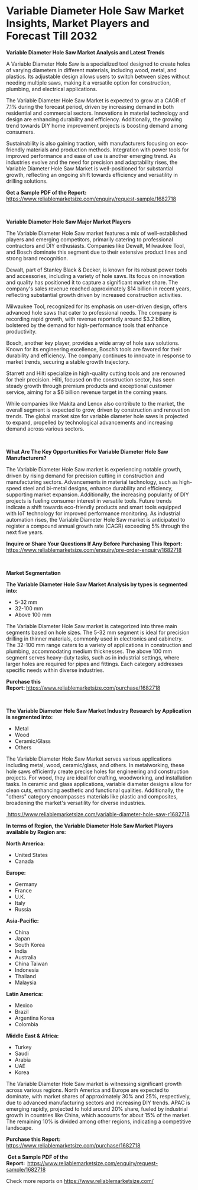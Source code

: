 <p><h1>Variable Diameter Hole Saw Market Insights, Market Players and Forecast Till 2032</h1></p><p><strong>Variable Diameter Hole Saw Market Analysis and Latest Trends</strong></p>
<p><p>A Variable Diameter Hole Saw is a specialized tool designed to create holes of varying diameters in different materials, including wood, metal, and plastics. Its adjustable design allows users to switch between sizes without needing multiple saws, making it a versatile option for construction, plumbing, and electrical applications. </p><p>The Variable Diameter Hole Saw Market is expected to grow at a CAGR of 7.1% during the forecast period, driven by increasing demand in both residential and commercial sectors. Innovations in material technology and design are enhancing durability and efficiency. Additionally, the growing trend towards DIY home improvement projects is boosting demand among consumers. </p><p>Sustainability is also gaining traction, with manufacturers focusing on eco-friendly materials and production methods. Integration with power tools for improved performance and ease of use is another emerging trend. As industries evolve and the need for precision and adaptability rises, the Variable Diameter Hole Saw Market is well-positioned for substantial growth, reflecting an ongoing shift towards efficiency and versatility in drilling solutions.</p></p>
<p><strong>Get a Sample PDF of the Report:&nbsp;</strong> <a href="https://www.reliablemarketsize.com/enquiry/request-sample/1682718?utm_campaign=3527&utm_medium=2&utm_source=Github&utm_content=ia&utm_term=10042025&utm_id=variable-diameter-hole-saw">https://www.reliablemarketsize.com/enquiry/request-sample/1682718</a></p>
<p>&nbsp;</p>
<p><strong>Variable Diameter Hole Saw Major Market Players</strong></p>
<p><p>The Variable Diameter Hole Saw market features a mix of well-established players and emerging competitors, primarily catering to professional contractors and DIY enthusiasts. Companies like Dewalt, Milwaukee Tool, and Bosch dominate this segment due to their extensive product lines and strong brand recognition.</p><p>Dewalt, part of Stanley Black & Decker, is known for its robust power tools and accessories, including a variety of hole saws. Its focus on innovation and quality has positioned it to capture a significant market share. The company's sales revenue reached approximately $14 billion in recent years, reflecting substantial growth driven by increased construction activities.</p><p>Milwaukee Tool, recognized for its emphasis on user-driven design, offers advanced hole saws that cater to professional needs. The company is recording rapid growth, with revenue reportedly around $3.2 billion, bolstered by the demand for high-performance tools that enhance productivity.</p><p>Bosch, another key player, provides a wide array of hole saw solutions. Known for its engineering excellence, Bosch’s tools are favored for their durability and efficiency. The company continues to innovate in response to market trends, securing a stable growth trajectory.</p><p>Starrett and Hilti specialize in high-quality cutting tools and are renowned for their precision. Hilti, focused on the construction sector, has seen steady growth through premium products and exceptional customer service, aiming for a $6 billion revenue target in the coming years.</p><p>While companies like Makita and Lenox also contribute to the market, the overall segment is expected to grow, driven by construction and renovation trends. The global market size for variable diameter hole saws is projected to expand, propelled by technological advancements and increasing demand across various sectors.</p></p>
<p>&nbsp;</p>
<p><strong>What Are The Key Opportunities For Variable Diameter Hole Saw Manufacturers?</strong></p>
<p><p>The Variable Diameter Hole Saw market is experiencing notable growth, driven by rising demand for precision cutting in construction and manufacturing sectors. Advancements in material technology, such as high-speed steel and bi-metal designs, enhance durability and efficiency, supporting market expansion. Additionally, the increasing popularity of DIY projects is fueling consumer interest in versatile tools. Future trends indicate a shift towards eco-friendly products and smart tools equipped with IoT technology for improved performance monitoring. As industrial automation rises, the Variable Diameter Hole Saw market is anticipated to register a compound annual growth rate (CAGR) exceeding 5% through the next five years.</p></p>
<p><strong>Inquire or Share Your Questions If Any Before Purchasing This Report:</strong> <a href="https://www.reliablemarketsize.com/enquiry/pre-order-enquiry/1682718?utm_campaign=3527&utm_medium=2&utm_source=Github&utm_content=ia&utm_term=10042025&utm_id=variable-diameter-hole-saw">https://www.reliablemarketsize.com/enquiry/pre-order-enquiry/1682718</a></p>
<p>&nbsp;</p>
<p><strong>Market Segmentation</strong></p>
<p><strong>The Variable Diameter Hole Saw Market Analysis by types is segmented into:</strong></p>
<p><ul><li>5-32 mm</li><li>32-100 mm</li><li>Above 100 mm</li></ul></p>
<p><p>The Variable Diameter Hole Saw market is categorized into three main segments based on hole sizes. The 5-32 mm segment is ideal for precision drilling in thinner materials, commonly used in electronics and cabinetry. The 32-100 mm range caters to a variety of applications in construction and plumbing, accommodating medium thicknesses. The above 100 mm segment serves heavy-duty tasks, such as in industrial settings, where larger holes are required for pipes and fittings. Each category addresses specific needs within diverse industries.</p></p>
<p><strong>Purchase this Report:&nbsp;</strong><a href="https://www.reliablemarketsize.com/purchase/1682718?utm_campaign=3527&utm_medium=2&utm_source=Github&utm_content=ia&utm_term=10042025&utm_id=variable-diameter-hole-saw">https://www.reliablemarketsize.com/purchase/1682718</a></p>
<p>&nbsp;</p>
<p><strong>The Variable Diameter Hole Saw Market Industry Research by Application is segmented into:</strong></p>
<p><ul><li>Metal</li><li>Wood</li><li>Ceramic/Glass</li><li>Others</li></ul></p>
<p><p>The Variable Diameter Hole Saw Market serves various applications including metal, wood, ceramic/glass, and others. In metalworking, these hole saws efficiently create precise holes for engineering and construction projects. For wood, they are ideal for crafting, woodworking, and installation tasks. In ceramic and glass applications, variable diameter designs allow for clean cuts, enhancing aesthetic and functional qualities. Additionally, the "others" category encompasses materials like plastic and composites, broadening the market's versatility for diverse industries.</p></p>
<p><a href="https://www.reliablemarketsize.com/variable-diameter-hole-saw-r1682718?utm_campaign=3527&utm_medium=2&utm_source=Github&utm_content=ia&utm_term=10042025&utm_id=variable-diameter-hole-saw">&nbsp;https://www.reliablemarketsize.com/variable-diameter-hole-saw-r1682718</a></p>
<p><strong>In terms of Region, the Variable Diameter Hole Saw Market Players available by Region are:</strong></p>
<p>
    <p> <strong> North America: </strong>
        <ul>
            <li>United States</li>
            <li>Canada</li>
        </ul>
        </p> 
    <p> <strong> Europe: </strong>
        <ul>
            <li>Germany</li>
            <li>France</li>
            <li>U.K.</li>
            <li>Italy</li>
            <li>Russia</li>
        </ul>
        </p> 
    <p> <strong> Asia-Pacific: </strong>
        <ul>
            <li>China</li>
            <li>Japan</li>
            <li>South Korea</li>
            <li>India</li>
            <li>Australia</li>
            <li>China Taiwan</li>
            <li>Indonesia</li>
            <li>Thailand</li>
            <li>Malaysia</li>
        </ul>
        </p> 
    <p> <strong> Latin America: </strong>
        <ul>
            <li>Mexico</li>
            <li>Brazil</li>
            <li>Argentina Korea</li>
            <li>Colombia</li>
        </ul>
        </p> 
    <p> <strong> Middle East & Africa: </strong>
        <ul>
            <li>Turkey</li>
            <li>Saudi</li>
            <li>Arabia</li>
            <li>UAE</li>
            <li>Korea</li>
        </ul>
    </p>
    </p>
<p><p>The Variable Diameter Hole Saw market is witnessing significant growth across various regions. North America and Europe are expected to dominate, with market shares of approximately 30% and 25%, respectively, due to advanced manufacturing sectors and increasing DIY trends. APAC is emerging rapidly, projected to hold around 20% share, fueled by industrial growth in countries like China, which accounts for about 15% of the market. The remaining 10% is divided among other regions, indicating a competitive landscape.</p></p>
<p><strong>Purchase this Report: </strong><a href="https://www.reliablemarketsize.com/purchase/1682718?utm_campaign=3527&utm_medium=2&utm_source=Github&utm_content=ia&utm_term=10042025&utm_id=variable-diameter-hole-saw">https://www.reliablemarketsize.com/purchase/1682718</a></p>
<p>&nbsp;<strong>Get a Sample PDF of the Report:&nbsp;&nbsp;</strong><a href="https://www.reliablemarketsize.com/enquiry/request-sample/1682718?utm_campaign=3527&utm_medium=2&utm_source=Github&utm_content=ia&utm_term=10042025&utm_id=variable-diameter-hole-saw">https://www.reliablemarketsize.com/enquiry/request-sample/1682718</a></p>
<p><strong></strong></p>
<p>Check more reports on <a href="https://www.reliablemarketsize.com/?utm_campaign=3527&utm_medium=2&utm_source=Github&utm_content=ia&utm_term=10042025&utm_id=variable-diameter-hole-saw">https://www.reliablemarketsize.com/</a></p>